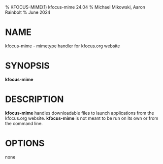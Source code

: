 % KFOCUS-MIME(1) kfocus-mime 24.04
% Michael Mikowski, Aaron Rainbolt
% June 2024

# NAME
kfocus-mime - mimetype handler for kfocus.org website

# SYNOPSIS
**kfocus-mime**

# DESCRIPTION
**kfocus-mime** handles downloadable files to launch applications from the
kfocus.org website. **kfocus-mime** is not meant to be run on its own or from
the command line.

# OPTIONS
none
